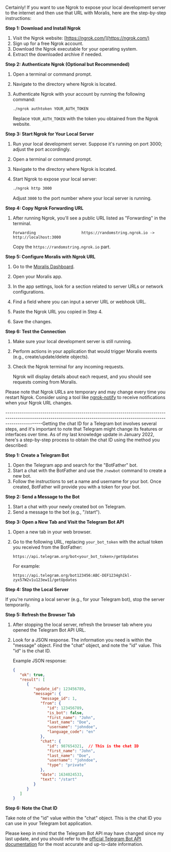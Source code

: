 Certainly! If you want to use Ngrok to expose your local development server to the internet and then use that URL with Moralis, here are the step-by-step instructions:

**Step 1: Download and Install Ngrok**

1. Visit the Ngrok website: [https://ngrok.com/](https://ngrok.com/)
2. Sign up for a free Ngrok account.
3. Download the Ngrok executable for your operating system.
4. Extract the downloaded archive if needed.

**Step 2: Authenticate Ngrok (Optional but Recommended)**

1. Open a terminal or command prompt.
2. Navigate to the directory where Ngrok is located.
3. Authenticate Ngrok with your account by running the following command:

    ```bash
    ./ngrok authtoken YOUR_AUTH_TOKEN
    ```

   Replace `YOUR_AUTH_TOKEN` with the token you obtained from the Ngrok website.

**Step 3: Start Ngrok for Your Local Server**

1. Run your local development server. Suppose it's running on port 3000; adjust the port accordingly.

2. Open a terminal or command prompt.

3. Navigate to the directory where Ngrok is located.

4. Start Ngrok to expose your local server:

    ```bash
    ./ngrok http 3000
    ```

   Adjust `3000` to the port number where your local server is running.

**Step 4: Copy Ngrok Forwarding URL**

1. After running Ngrok, you'll see a public URL listed as "Forwarding" in the terminal.

    ```
    Forwarding                    https://randomstring.ngrok.io -> http://localhost:3000
    ```

   Copy the `https://randomstring.ngrok.io` part.

**Step 5: Configure Moralis with Ngrok URL**

1. Go to the [Moralis Dashboard](https://admin.moralis.io/).

2. Open your Moralis app.

3. In the app settings, look for a section related to server URLs or network configurations.

4. Find a field where you can input a server URL or webhook URL.

5. Paste the Ngrok URL you copied in Step 4.

6. Save the changes.

**Step 6: Test the Connection**

1. Make sure your local development server is still running.

2. Perform actions in your application that would trigger Moralis events (e.g., create/update/delete objects).

3. Check the Ngrok terminal for any incoming requests.

   Ngrok will display details about each request, and you should see requests coming from Moralis.

Please note that Ngrok URLs are temporary and may change every time you restart Ngrok. Consider using a tool like [ngrok-notify](https://github.com/dstotijn/ngrok-notify) to receive notifications when your Ngrok URL changes.

------------------------------------------------------------------------------------------------------------------------------------------------------------------------------Getting the chat ID for a Telegram bot involves several steps, and it's important to note that Telegram might change its features or interfaces over time. As of my last knowledge update in January 2022, here's a step-by-step process to obtain the chat ID using the method you described:

**Step 1: Create a Telegram Bot**

1. Open the Telegram app and search for the "BotFather" bot.
2. Start a chat with the BotFather and use the `/newbot` command to create a new bot.
3. Follow the instructions to set a name and username for your bot. Once created, BotFather will provide you with a token for your bot.

**Step 2: Send a Message to the Bot**

1. Start a chat with your newly created bot on Telegram.
2. Send a message to the bot (e.g., "/start").

**Step 3: Open a New Tab and Visit the Telegram Bot API**

1. Open a new tab in your web browser.

2. Go to the following URL, replacing `your_bot_token` with the actual token you received from the BotFather:
   ```
   https://api.telegram.org/bot<your_bot_token>/getUpdates
   ```

   For example:
   ```
   https://api.telegram.org/bot123456:ABC-DEF1234ghIkl-zyx57W2v1u123ew11/getUpdates
   ```

**Step 4: Stop the Local Server**

If you're running a local server (e.g., for your Telegram bot), stop the server temporarily.

**Step 5: Refresh the Browser Tab**

1. After stopping the local server, refresh the browser tab where you opened the Telegram Bot API URL.

2. Look for a JSON response. The information you need is within the "message" object. Find the "chat" object, and note the "id" value. This "id" is the chat ID.

   Example JSON response:
   ```json
   {
      "ok": true,
      "result": [
         {
            "update_id": 123456789,
            "message": {
               "message_id": 1,
               "from": {
                  "id": 123456789,
                  "is_bot": false,
                  "first_name": "John",
                  "last_name": "Doe",
                  "username": "johndoe",
                  "language_code": "en"
               },
               "chat": {
                  "id": 987654321,  // This is the chat ID
                  "first_name": "John",
                  "last_name": "Doe",
                  "username": "johndoe",
                  "type": "private"
               },
               "date": 1634024533,
               "text": "/start"
            }
         }
      ]
   }
   ```

**Step 6: Note the Chat ID**

Take note of the "id" value within the "chat" object. This is the chat ID you can use in your Telegram bot application.

Please keep in mind that the Telegram Bot API may have changed since my last update, and you should refer to the [official Telegram Bot API documentation](https://core.telegram.org/bots/api#getting-updates) for the most accurate and up-to-date information.
